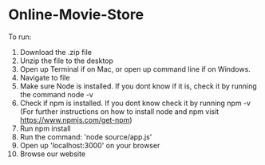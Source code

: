# Online-Movie-Store

To run:

1) Download the .zip file
2) Unzip the file to the desktop
3) Open up Terminal if on Mac, or open up command line if on Windows.
4) Navigate to file
5) Make sure Node is installed. If you dont know if it is, check it by running the command node -v
6) Check if npm is installed. If you dont know check it by running npm -v
   (For further instructions on how to install node and npm visit https://www.npmjs.com/get-npm)
7) Run npm install
8) Run the command: 'node source/app.js'
9) Open up 'localhost:3000' on your browser
10) Browse our website

